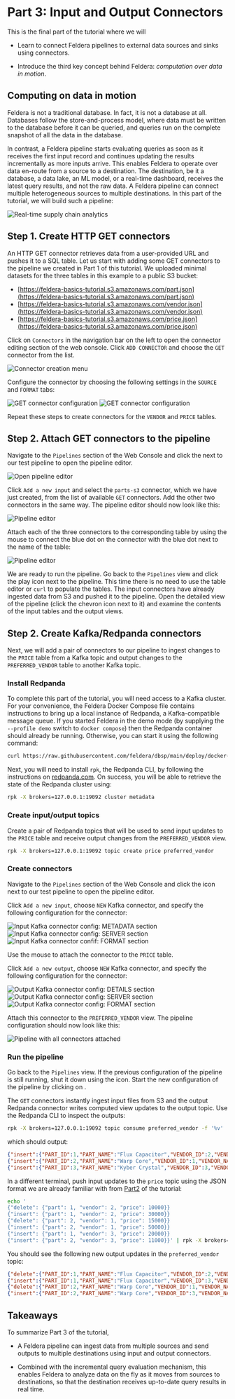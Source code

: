 # Part 3: Input and Output Connectors

This is the final part of the tutorial where we will

- Learn to connect Feldera pipelines to external data sources and sinks using
  connectors.

- Introduce the third key concept behind Feldera: *computation over data in
  motion*.

## Computing on data in motion

Feldera is not a traditional database.  In fact, it is not a database at all.
Databases follow the store-and-process model, where data must be written to the
database before it can be queried, and queries run on the complete snapshot of
all the data in the database.

In contrast, a Feldera pipeline starts evaluating queries as soon as it receives
the first input record and continues updating the results incrementally as more
inputs arrive.  This enables Feldera to operate over data en-route from a source
to a destination.  The destination, be it a database, a data lake, an ML model,
or a real-time dashboard, receives the latest query results, and not the raw
data.  A Feldera pipeline can connect multiple heterogeneous sources
to multiple destinations.  In this part of the tutorial, we will build such a
pipeline:

![Real-time supply chain analytics](supply-chain-analytics.png)

## Step 1. Create HTTP GET connectors

An HTTP GET connector retrieves data from a user-provided URL and pushes it to a
SQL table.  Let us start with adding some GET connectors to the pipeline we
created in Part 1 of this tutorial.  We uploaded minimal datasets for the three
tables in this example to a public S3 bucket:

- [https://feldera-basics-tutorial.s3.amazonaws.com/part.json](https://feldera-basics-tutorial.s3.amazonaws.com/part.json)
- [https://feldera-basics-tutorial.s3.amazonaws.com/vendor.json](https://feldera-basics-tutorial.s3.amazonaws.com/vendor.json)
- [https://feldera-basics-tutorial.s3.amazonaws.com/price.json](https://feldera-basics-tutorial.s3.amazonaws.com/price.json)

Click on `Connectors` in the navigation bar on the left to open the connector editing
section of the web console.  Click `ADD CONNECTOR` and choose the `GET` connector
from the list.

![Connector creation menu](get-connector.png)

Configure the connector by choosing the following settings in the `SOURCE` and `FORMAT`
tabs:

![GET connector configuration](url-connector-1.png)
![GET connector configuration](url-connector-2.png)

Repeat these steps to create connectors for the `VENDOR` and `PRICE` tables.

## Step 2. Attach GET connectors to the pipeline

Navigate to the `Pipelines` section of the Web Console and click the <icon icon="bx:pencil" />
next to our test pipeline to open the pipeline editor.

![Open pipeline editor](open-pipeline-editor.png)

Click `Add a new input` and select the `parts-s3` connector, which we have just created,
from the list of available `GET` connectors.  Add the other two connectors in the same way.
The pipeline editor should now look like this:

![Pipeline editor](detached-connectors.png)

Attach each of the three connectors to the corresponding table by using the mouse to
connect the blue dot on the connector with the blue dot next to the name of the table:

![Pipeline editor](attached-connectors.png)

We are ready to run the pipeline.  Go back to the `Pipelines` view and click the
play icon <icon icon="bx:play-circle" /> next to the pipeline.  This time there
is no need to use the table editor or `curl` to populate the tables.  The input
connectors have already ingested data from S3 and pushed it to the pipeline.
Open the detailed view of the pipeline (click the chevron icon <icon
icon="bx:chevron-down" /> next to it) and examine the contents of the input
tables and the output views.

## Step 2. Create Kafka/Redpanda connectors

Next, we will add a pair of connectors to our pipeline to ingest changes to the `PRICE`
table from a Kafka topic and output changes to the `PREFERRED_VENDOR` table to
another Kafka topic.

### Install Redpanda

To complete this part of the tutorial, you will need access to a Kafka cluster.  For your
convenience, the Feldera Docker Compose file contains instructions to bring up a local
instance of Redpanda, a Kafka-compatible message queue.  If you started Feldera
in the demo mode (by supplying the `--profile demo` switch to `docker compose`) then
the Redpanda container should already be running.  Otherwise, you can start it
using the following command:

```bash
curl https://raw.githubusercontent.com/feldera/dbsp/main/deploy/docker-compose.yml | docker compose -f - up redpanda
```

Next, you will need to install `rpk`, the Redpanda CLI, by following the instructions on
[redpanda.com](https://docs.redpanda.com/current/get-started/rpk-install/).  On
success, you will be able to retrieve the state of the Redpanda cluster using:

```bash
rpk -X brokers=127.0.0.1:19092 cluster metadata
```

### Create input/output topics



Create a pair of Redpanda topics that will be used to send input updates
to the `PRICE` table and receive output changes from the `PREFERRED_VENDOR` view.

```bash
rpk -X brokers=127.0.0.1:19092 topic create price preferred_vendor
```

### Create connectors

Navigate to the `Pipelines` section of the Web Console and click the <icon icon="bx:pencil" />
icon next to our test pipeline to open the pipeline editor.

Click `Add a new input`, choose `NEW` Kafka connector, and specify the following configuration
for the connector:

![Input Kafka connector config: METADATA section](price-kafka-metadata.png)
![Input Kafka connector config: SERVER section](price-kafka-server.png)
![Input Kafka connector confif: FORMAT section](price-kafka-format.png)

Use the mouse to attach the connector to the `PRICE` table.

Click `Add a new output`, choose `NEW` Kafka connector, and specify the following configuration
for the connector:

![Output Kafka connector config: DETAILS section](preferred_vendor-kafka-details.png)
![Output Kafka connector config: SERVER section](preferred_vendor-kafka-server.png)
![Output Kafka connector config: FORMAT section](preferred_vendor-kafka-format.png)

Attach this connector to the `PREFERRED_VENDOR` view.  The pipeline
configuration should now look like this:

![Pipeline with all connectors attached](pipeline-builder-all-connectors.png)

### Run the pipeline

Go back to the `Pipelines` view.  If the previous configuration of the pipeline
is still running, shut it down using the <icon icon="bx:stop" /> icon.  Start the
new configuration of the pipeline by clicking on <icon icon="bx:play-circle" />.

The `GET` connectors instantly ingest input files from S3 and the output
Redpanda connector writes computed view updates to the output topic.  Use the
Redpanda CLI to inspect the outputs:

```bash
rpk -X brokers=127.0.0.1:19092 topic consume preferred_vendor -f '%v'
```

which should output:

```json
{"insert":{"PART_ID":1,"PART_NAME":"Flux Capacitor","VENDOR_ID":2,"VENDOR_NAME":"HyperDrive Innovations","PRICE":"10000"}}
{"insert":{"PART_ID":2,"PART_NAME":"Warp Core","VENDOR_ID":1,"VENDOR_NAME":"Gravitech Dynamics","PRICE":"15000"}}
{"insert":{"PART_ID":3,"PART_NAME":"Kyber Crystal","VENDOR_ID":3,"VENDOR_NAME":"DarkMatter Devices","PRICE":"9000"}}
```

In a different terminal, push input updates to the `price` topic using the JSON
format we are already familiar with from [Part2](part2.md) of the tutorial:

```bash
echo '
{"delete": {"part": 1, "vendor": 2, "price": 10000}}
{"insert": {"part": 1, "vendor": 2, "price": 30000}}
{"delete": {"part": 2, "vendor": 1, "price": 15000}}
{"insert": {"part": 2, "vendor": 1, "price": 50000}}
{"insert": {"part": 1, "vendor": 3, "price": 20000}}
{"insert": {"part": 2, "vendor": 3, "price": 11000}}' | rpk -X brokers=127.0.0.1:19092 topic produce price -f '%v'
```

You should see the following new output updates in the `preferred_vendor` topic:

```json
{"delete":{"PART_ID":1,"PART_NAME":"Flux Capacitor","VENDOR_ID":2,"VENDOR_NAME":"HyperDrive Innovations","PRICE":"10000"}}
{"insert":{"PART_ID":1,"PART_NAME":"Flux Capacitor","VENDOR_ID":3,"VENDOR_NAME":"DarkMatter Devices","PRICE":"20000"}}
{"delete":{"PART_ID":2,"PART_NAME":"Warp Core","VENDOR_ID":1,"VENDOR_NAME":"Gravitech Dynamics","PRICE":"15000"}}
{"insert":{"PART_ID":2,"PART_NAME":"Warp Core","VENDOR_ID":3,"VENDOR_NAME":"DarkMatter Devices","PRICE":"11000"}}
```

## Takeaways

To summarize Part 3 of the tutorial,

- A Feldera pipeline can ingest data from multiple sources and send outputs to
  multiple destinations using input and output connectors.

- Combined with the incremental query evaluation mechanism, this enables Feldera
  to analyze data on the fly as it moves from sources to destinations, so that
  the destination receives up-to-date query results in real time.
